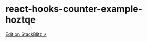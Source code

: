 # react-hooks-counter-example-hoztqe

[Edit on StackBlitz ⚡️](https://stackblitz.com/edit/react-hooks-counter-example-hoztqe)